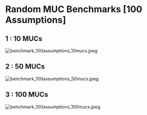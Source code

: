 # Random MUC Benchmarks [100 Assumptions]

## 1 : 10 MUCs

![benchmark_100assumptions_10mucs.jpeg]()

## 2 : 50 MUCs

![benchmark_100assumptions_50mucs.jpeg]()

## 3 : 100 MUCs

![benchmark_100assumptions_100mucs.jpeg]()

